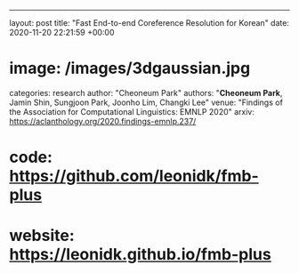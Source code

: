 ---
layout: post
title:  "Fast End-to-end Coreference Resolution for Korean"
date:   2020-11-20 22:21:59 +00:00
# image: /images/3dgaussian.jpg
categories: research
author: "Cheoneum Park"
authors: "<strong>Cheoneum Park</strong>, Jamin Shin, Sungjoon Park, Joonho Lim, Changki Lee"
venue: "Findings of the Association for Computational Linguistics: EMNLP 2020"
arxiv: https://aclanthology.org/2020.findings-emnlp.237/
# code: https://github.com/leonidk/fmb-plus
# website: https://leonidk.github.io/fmb-plus
<!-- ---
We show how shape reconstruction with 3D Gaussians can be expanded to include differentiable optical flow, colored mesh exports and more.  -->